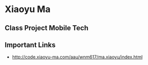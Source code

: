 # Xiaoyu Ma

## Class Project Mobile Tech

## Important Links

- http://code.xiaoyu-ma.com/aau/wnm617/ma.xiaoyu/index.html


